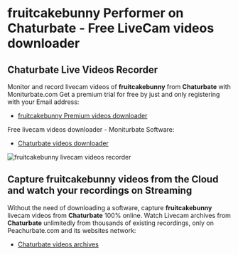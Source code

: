 # fruitcakebunny Performer on Chaturbate - Free LiveCam videos downloader

## Chaturbate Live Videos Recorder

Monitor and record livecam videos of **fruitcakebunny** from **Chaturbate** with Moniturbate.com
Get a premium trial for free by just and only registering with your Email address:
* [fruitcakebunny Premium videos downloader](https://moniturbate.com/request-demo-licence-key.html)

Free livecam videos downloader - Moniturbate Software:
* [Chaturbate videos downloader](https://moniturbate.com/moniturbate-download-software.html)

![fruitcakebunny livecam videos recorder](https://peachurnet.com/templates/moniturbate-software.png)


## Capture fruitcakebunny videos from the Cloud and watch your recordings on Streaming

Without the need of downloading a software, capture **fruitcakebunny** livecam videos from **Chaturbate** 100% online.
Watch Livecam archives from **Chaturbate** unlimitedly from thousands of existing recordings, only on Peachurbate.com and its websites network:
* [Chaturbate videos archives](https://peachurnet.com/)